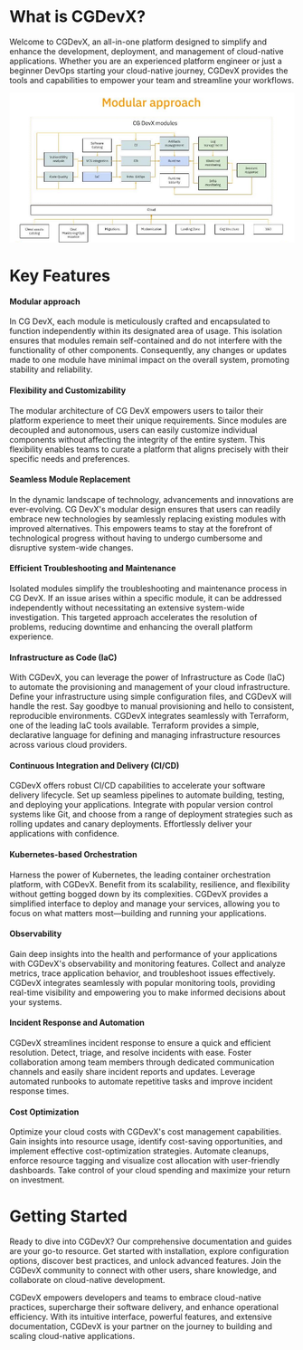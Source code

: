 # What is CGDevX?

Welcome to CGDevX, an all-in-one platform designed to simplify and enhance the development, deployment, and management of cloud-native applications. Whether you are an experienced platform engineer or just a beginner DevOps starting your cloud-native journey, CGDevX provides the tools and capabilities to empower your team and streamline your workflows.

![Screenshot](img/modular_approach.jpg)

# Key Features
#### Modular approach
In CG DevX, each module is meticulously crafted and encapsulated to function independently within its designated area of usage. This isolation ensures that modules remain self-contained and do not interfere with the functionality of other components. Consequently, any changes or updates made to one module have minimal impact on the overall system, promoting stability and reliability.

#### Flexibility and Customizability
The modular architecture of CG DevX empowers users to tailor their platform experience to meet their unique requirements. Since modules are decoupled and autonomous, users can easily customize individual components without affecting the integrity of the entire system. This flexibility enables teams to curate a platform that aligns precisely with their specific needs and preferences.

#### Seamless Module Replacement
In the dynamic landscape of technology, advancements and innovations are ever-evolving. CG DevX's modular design ensures that users can readily embrace new technologies by seamlessly replacing existing modules with improved alternatives. This empowers teams to stay at the forefront of technological progress without having to undergo cumbersome and disruptive system-wide changes.

#### Efficient Troubleshooting and Maintenance
Isolated modules simplify the troubleshooting and maintenance process in CG DevX. If an issue arises within a specific module, it can be addressed independently without necessitating an extensive system-wide investigation. This targeted approach accelerates the resolution of problems, reducing downtime and enhancing the overall platform experience.

#### Infrastructure as Code (IaC)

With CGDevX, you can leverage the power of Infrastructure as Code (IaC) to automate the provisioning and management of your cloud infrastructure. Define your infrastructure using simple configuration files, and CGDevX will handle the rest. Say goodbye to manual provisioning and hello to consistent, reproducible environments. CGDevX integrates seamlessly with Terraform, one of the leading IaC tools available. Terraform provides a simple, declarative language for defining and managing infrastructure resources across various cloud providers.

#### Continuous Integration and Delivery (CI/CD)

CGDevX offers robust CI/CD capabilities to accelerate your software delivery lifecycle. Set up seamless pipelines to automate building, testing, and deploying your applications. Integrate with popular version control systems like Git, and choose from a range of deployment strategies such as rolling updates and canary deployments. Effortlessly deliver your applications with confidence.

#### Kubernetes-based Orchestration

Harness the power of Kubernetes, the leading container orchestration platform, with CGDevX. Benefit from its scalability, resilience, and flexibility without getting bogged down by its complexities. CGDevX provides a simplified interface to deploy and manage your services, allowing you to focus on what matters most—building and running your applications.

#### Observability

Gain deep insights into the health and performance of your applications with CGDevX's observability and monitoring features. Collect and analyze metrics, trace application behavior, and troubleshoot issues effectively. CGDevX integrates seamlessly with popular monitoring tools, providing real-time visibility and empowering you to make informed decisions about your systems.

#### Incident Response and Automation

CGDevX streamlines incident response to ensure a quick and efficient resolution. Detect, triage, and resolve incidents with ease. Foster collaboration among team members through dedicated communication channels and easily share incident reports and updates. Leverage automated runbooks to automate repetitive tasks and improve incident response times.

#### Cost Optimization

Optimize your cloud costs with CGDevX's cost management capabilities. Gain insights into resource usage, identify cost-saving opportunities, and implement effective cost-optimization strategies. Automate cleanups, enforce resource tagging and visualize cost allocation with user-friendly dashboards. Take control of your cloud spending and maximize your return on investment.

# Getting Started

Ready to dive into CGDevX? Our comprehensive documentation and guides are your go-to resource. Get started with installation, explore configuration options, discover best practices, and unlock advanced features. Join the CGDevX community to connect with other users, share knowledge, and collaborate on cloud-native development.

CGDevX empowers developers and teams to embrace cloud-native practices, supercharge their software delivery, and enhance operational efficiency. With its intuitive interface, powerful features, and extensive documentation, CGDevX is your partner on the journey to building and scaling cloud-native applications.

